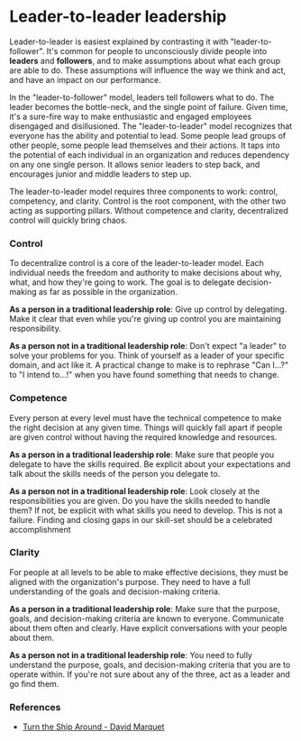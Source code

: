 # Leader-to-leader leadership
Leader-to-leader is easiest explained by contrasting it with "leader-to-follower". It's common for people to unconsciously divide people into **leaders**  and **followers**, and to make assumptions about what each group are able to do. These assumptions will influence the way we think and act, and have an impact on our performance.

In the "leader-to-follower" model, leaders tell followers what to do. The leader becomes the bottle-neck, and the single point of failure. Given time, it's a sure-fire way to make enthusiastic and engaged employees disengaged and disillusioned.
The "leader-to-leader" model recognizes that everyone has the ability and potential to lead. Some people lead groups of other people, some people lead themselves and their actions. It taps into the potential of each individual in an organization and reduces dependency on any one single person. It allows senior leaders to step back, and encourages junior and middle leaders to step up.

The leader-to-leader model requires three components to work: control, competency, and clarity. Control is the root component, with the other two acting as supporting pillars. Without competence and clarity, decentralized control will quickly bring chaos.

### Control
To decentralize control is a core of the leader-to-leader model. Each individual needs the freedom and authority to make decisions about why, what, and how they're going to work. The goal is to delegate decision-making as far as possible in the organization.

**As a person in a traditional leadership role**: Give up control by delegating. Make it clear that even while you're giving up control you are maintaining responsibility.

**As a person not in a traditional leadership role**: Don't expect "a leader" to solve your problems for you. Think of yourself as a leader of your specific domain, and act like it. A practical change to make is to rephrase "Can I...?" to "I intend to...!" when you have found something that needs to change.

### Competence
Every person at every level must have the technical competence to make the right decision at any given time. Things will quickly fall apart if people are given control without having the required knowledge and resources.

**As a person in a traditional leadership role**: Make sure that people you delegate to have the skills required. Be explicit about your expectations and talk about the skills needs of the person you delegate to.

**As a person not in a traditional leadership role**: Look closely at the responsibilities you are given. Do you have the skills needed to handle them? If not, be explicit with what skills you need to develop. This is not a failure. Finding and closing gaps in our skill-set should be a celebrated accomplishment

### Clarity
For people at all levels to be able to make effective decisions, they must be aligned with the organization's purpose. They need to have a full understanding of the goals and decision-making criteria.

**As a person in a traditional leadership role**: Make sure that the purpose, goals, and decision-making criteria are known to everyone. Communicate about them often and clearly. Have explicit conversations with your people about them.

**As a person not in a traditional leadership role**: You need to fully understand the purpose, goals, and decision-making criteria that you are to operate within. If you're not sure about any of the three, act as a leader and go find them.

### References
* [Turn the Ship Around - David Marquet](https://www.amazon.com/Turn-Ship-Around-Turning-Followers/dp/1591846404)